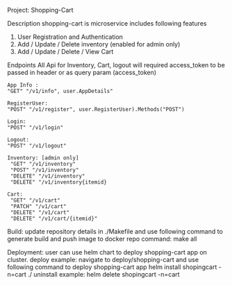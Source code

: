 Project: Shopping-Cart

Description 
shopping-cart is microservice includes following features
1. User Registration and Authentication
2. Add / Update / Delete inventory (enabled for admin only)
3. Add / Update / Delete / View Cart 

Endpoints 
    All Api for Inventory, Cart, logout will required access_token to be passed in header or as query param (access_token)
    
	App Info :
	"GET" "/v1/info", user.AppDetails" 
	
	RegisterUser: 
	"POST" "/v1/register", user.RegisterUser).Methods("POST")
			
	Login:
	"POST" "/v1/login" 
	
	Logout:
	"POST" "/v1/logout" 
	
	Inventory: [admin only]
	 "GET" "/v1/inventory" 
	 "POST" "/v1/inventory" 
	 "DELETE" "/v1/inventory" 
	 "DELETE" "/v1/inventory{itemid} 
	
	Cart:
	 "GET" "/v1/cart"
	 "PATCH" "/v1/cart" 
	 "DELETE" "/v1/cart" 
	 "DELETE" "/v1/cart/{itemid}" 
	 
Build:
 update repository details in ./Makefile and use following command to generate build and push image to docker repo
 command: make all

Deployment:
 user can use helm chart to deploy shopping-cart app on cluster.
 deploy example: 
    navigate to deploy/shopping-cart and use following command to deploy shopping-cart app
	helm install shopingcart -n=cart ./ 
 uninstall example:
        helm delete shopingcart -n=cart
			
